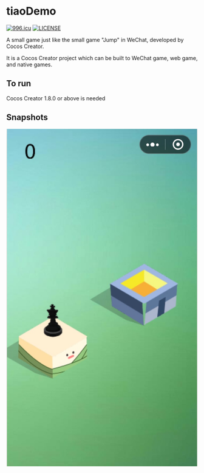 # tiaoDemo

[![996.icu](https://img.shields.io/badge/link-996.icu-red.svg)](https://996.icu)
[![LICENSE](https://img.shields.io/badge/license-Anti%20996-blue.svg)](https://github.com/996icu/996.ICU/blob/master/LICENSE)

A small game just like the small game "Jump" in WeChat, developed by Cocos Creator.

It is a Cocos Creator project which can be built to WeChat game, web game, and native games.

## To run

Cocos Creator 1.8.0 or above is needed

## Snapshots

![](./snapshots/1553221846504.jpg)
